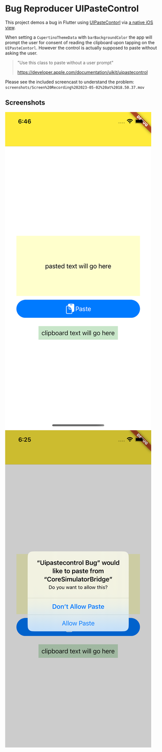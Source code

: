 # Bug Reproducer UIPasteControl

This project demos a bug in Flutter using [UIPasteContorl](https://developer.apple.com/documentation/uikit/uipastecontrol) via [a native iOS view](https://docs.flutter.dev/platform-integration/ios/platform-views).

When setting a `CupertinoThemeData` with `barBackgroundColor` the app will prompt the user for consent of reading the clipboard upon tapping on the `UIPasteContorl`. However the control is actually supposed to paste without asking the user.

> "Use this class to paste without a user prompt"
>
> https://developer.apple.com/documentation/uikit/uipastecontrol

Please see the included screencast to understand the problem:
`screenshots/Screen%20Recording%202023-05-02%20at%2018.50.37.mov`

## Screenshots

![](screenshots/Simulator%20Screenshot%20-%20iPhone%2014%20-%201.png)
![](screenshots/Simulator%20Screenshot%20-%20iPhone%2014%20-%202.png)
